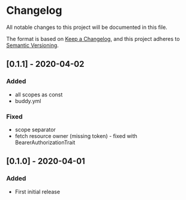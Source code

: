 # Changelog

All notable changes to this project will be documented in this file.

The format is based on [Keep a Changelog](https://keepachangelog.com/en/1.0.0/),
and this project adheres to [Semantic Versioning](https://semver.org/spec/v2.0.0.html).

## [0.1.1] - 2020-04-02
### Added
- all scopes as const
- buddy.yml

### Fixed
- scope separator
- fetch resource owner (missing token) - fixed with BearerAuthorizationTrait 

## [0.1.0] - 2020-04-01
### Added
- First initial release 
